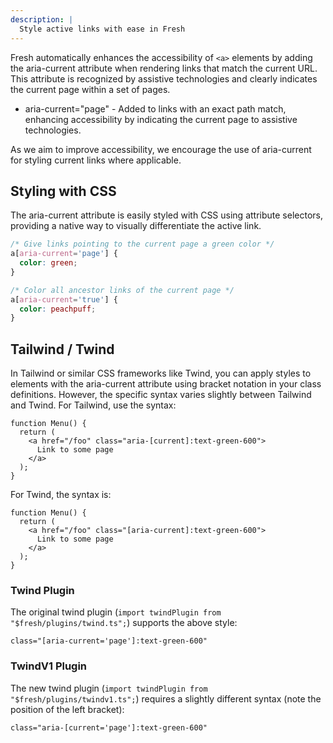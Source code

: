 ```yaml
---
description: |
  Style active links with ease in Fresh
---
```


Fresh automatically enhances the accessibility of `<a>` elements by adding the
aria-current attribute when rendering links that match the current URL. This
attribute is recognized by assistive technologies and clearly indicates the
current page within a set of pages.

- aria-current="page" - Added to links with an exact path match, enhancing
  accessibility by indicating the current page to assistive technologies.

As we aim to improve accessibility, we encourage the use of aria-current for
styling current links where applicable.

## Styling with CSS

The aria-current attribute is easily styled with CSS using attribute selectors,
providing a native way to visually differentiate the active link.

```css
/* Give links pointing to the current page a green color */
a[aria-current='page'] {
  color: green;
}

/* Color all ancestor links of the current page */
a[aria-current='true'] {
  color: peachpuff;
}
```

## Tailwind / Twind

In Tailwind or similar CSS frameworks like Twind, you can apply styles to elements with the ﻿aria-current attribute using bracket notation in your class definitions. However, the specific syntax varies slightly between Tailwind and Twind.
For Tailwind, use the syntax:

```tsx
function Menu() {
  return (
    <a href="/foo" class="aria-[current]:text-green-600">
      Link to some page
    </a>
  );
}
```

For Twind, the syntax is:

```tsx
function Menu() {
  return (
    <a href="/foo" class="[aria-current]:text-green-600">
      Link to some page
    </a>
  );
}
```

### Twind Plugin

The original twind plugin (`import twindPlugin from "$fresh/plugins/twind.ts";`)
supports the above style:

```tsx
class="[aria-current='page']:text-green-600"
```

### TwindV1 Plugin

The new twind plugin (`import twindPlugin from "$fresh/plugins/twindv1.ts";`)
requires a slightly different syntax (note the position of the left bracket):

```tsx
class="aria-[current='page']:text-green-600"
```
